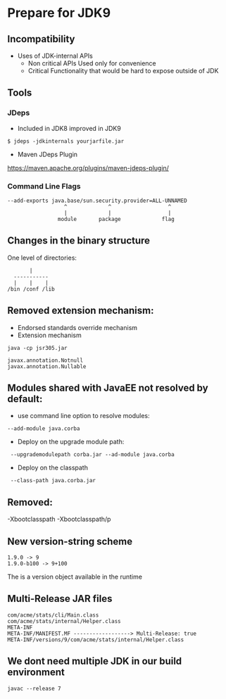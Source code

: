# Prepare for JDK9

## Incompatibility

* Uses of JDK-internal APIs
  * Non critical APIs
  Used only for convenience
  * Critical
  Functionality that would be hard to expose outside of JDK

## Tools

### JDeps
* Included in JDK8 improved in JDK9

```
$ jdeps -jdkinternals yourjarfile.jar
```

* Maven JDeps Plugin

https://maven.apache.org/plugins/maven-jdeps-plugin/

### Command Line Flags

```
--add-exports java.base/sun.security.provider=ALL-UNNAMED
                  ^             ^                  ^
                  |             |                  |
                module       package             flag
```

## Changes in the binary structure

One level of directories:

```
       |
  -----------
  |    |    |
/bin /conf /lib
```

## Removed extension mechanism:
- Endorsed standards override mechanism
- Extension mechanism

```
java -cp jsr305.jar

javax.annotation.Notnull
javax.annotation.Nullable
```

## Modules shared with JavaEE not resolved by default:

- use command line option to resolve modules:

```
--add-module java.corba
```
 - Deploy on the upgrade module path:

```
 --upgrademodulepath corba.jar --ad-module java.corba
 ```

 - Deploy on the classpath

```
 --class-path java.corba.jar
```

## Removed:

-Xbootclasspath -Xbootclasspath/p

## New version-string scheme

```
1.9.0 -> 9
1.9.0-b100 -> 9+100
```

The is a version object available in the runtime

## Multi-Release JAR files

```
com/acme/stats/cli/Main.class
com/acme/stats/internal/Helper.class
META-INF
META-INF/MANIFEST.MF ------------------> Multi-Release: true
META-INF/versions/9/com/acme/stats/internal/Helper.class
```

## We dont need multiple JDK in our build environment

```
javac --release 7
```
